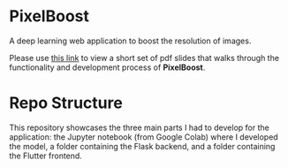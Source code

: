 # PixelBoost

A deep learning web application to boost the resolution of images. 

Please use [this link](https://drive.google.com/file/d/1F_FirK_UB-kkZPqriWq3zrME-zEWUJ4Q/view?usp=sharing) to view a short set of pdf slides that walks through the functionality and  development process of **PixelBoost**.


# Repo Structure

This repository showcases the three main parts I had to develop for the application: the Jupyter notebook (from Google Colab) where I developed the model, a folder containing the Flask backend, and a folder containing the Flutter frontend.
